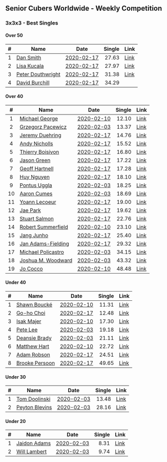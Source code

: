 ## Senior Cubers Worldwide - Weekly Competition
### 3x3x3 - Best Singles

#### Over 50

| # | Name | Date | Single | Link |
| :--: | -- | :--: | --: | -- |
| 1 |[Dan Smith](../persons/dan_smith.md) |[2020-02-17](2020-02-17.md) |27.63 | [Link](https://www.facebook.com/events/616423959107229/permalink/618093752273583/) |
| 2 |[Lisa Kucala](../persons/lisa_kucala.md) |[2020-02-17](2020-02-17.md) |27.97 | [Link](https://www.facebook.com/events/616423959107229/permalink/617792025637089/) |
| 3 |[Peter Douthwright](../persons/peter_douthwright.md) |[2020-02-17](2020-02-17.md) |31.38 | [Link](https://www.facebook.com/groups/1604105099735401/permalink/2143098975836008/) |
| 4 |[David Burchill](../persons/david_burchill.md) |[2020-02-17](2020-02-17.md) |34.29 | |

#### Over 40

| # | Name | Date | Single | Link |
| :--: | -- | :--: | --: | -- |
| 1 |[Michael George](../persons/michael_george.md) |[2020-02-10](2020-02-10.md) |12.10 | [Link](https://www.facebook.com/michael.george.545/videos/10212925298047536/) |
| 2 |[Grzegorz Pacewicz](../persons/grzegorz_pacewicz.md) |[2020-02-03](2020-02-03.md) |13.37 | [Link](https://www.facebook.com/grzegorz.pacewicz/videos/2843577535688602/) |
| 3 |[Jeremy Duehring](../persons/jeremy_duehring.md) |[2020-02-17](2020-02-17.md) |14.76 | [Link](https://www.facebook.com/events/616423959107229/permalink/618639688885656/) |
| 4 |[Andy Nicholls](../persons/andy_nicholls.md) |[2020-02-17](2020-02-17.md) |15.52 | [Link](https://www.facebook.com/events/616423959107229/permalink/617120695704222/) |
| 5 |[Thierry Boisivon](../persons/thierry_boisivon.md) |[2020-02-17](2020-02-17.md) |16.80 | [Link](https://www.facebook.com/events/616423959107229/permalink/621136361969322/) |
| 6 |[Jason Green](../persons/jason_green.md) |[2020-02-17](2020-02-17.md) |17.22 | [Link](https://www.facebook.com/events/616423959107229/permalink/621424961940462/) |
| 7 |[Geoff Hartnell](../persons/geoff_hartnell.md) |[2020-02-17](2020-02-17.md) |17.28 | [Link](https://www.facebook.com/events/616423959107229/permalink/620592918690333/) |
| 8 |[Huy Nguyen](../persons/huy_nguyen.md) |[2020-02-17](2020-02-17.md) |18.10 | [Link](https://www.facebook.com/events/616423959107229/permalink/617548025661489/) |
| 9 |[Pontus Uggla](../persons/pontus_uggla.md) |[2020-02-03](2020-02-03.md) |18.25 | [Link](https://www.facebook.com/pontusuggla/videos/10156642116836576/) |
| 10 |[Aaron Cumes](../persons/aaron_cumes.md) |[2020-02-03](2020-02-03.md) |18.69 | [Link](https://www.facebook.com/roncumez/videos/10157973003656399/) |
| 11 |[Yoann Lecoeur](../persons/yoann_lecoeur.md) |[2020-02-17](2020-02-17.md) |19.00 | [Link](https://www.facebook.com/events/616423959107229/permalink/616850075731284/) |
| 12 |[Jae Park](../persons/jae_park.md) |[2020-02-17](2020-02-17.md) |19.62 | [Link](https://www.facebook.com/events/616423959107229/permalink/616661212416837/) |
| 13 |[Stuart Salmon](../persons/stuart_salmon.md) |[2020-02-17](2020-02-17.md) |22.76 | [Link](https://www.facebook.com/events/616423959107229/permalink/621286958620929/) |
| 14 |[Robert Summerfield](../persons/robert_summerfield.md) |[2020-02-10](2020-02-10.md) |23.10 | [Link](https://www.facebook.com/rob.summerfield.33/videos/10157696250581071/) |
| 15 |[Jang Junho](../persons/jang_junho.md) |[2020-02-17](2020-02-17.md) |25.40 | [Link](https://www.facebook.com/events/616423959107229/permalink/618758058873819/) |
| 16 |[Jan Adams-Fielding](../persons/jan_adams-fielding.md) |[2020-02-17](2020-02-17.md) |29.32 | [Link](https://www.facebook.com/events/616423959107229/permalink/620581805358111/) |
| 17 |[Michael Policastro](../persons/michael_policastro.md) |[2020-02-03](2020-02-03.md) |34.15 | [Link](https://www.facebook.com/100008831955388/videos/2261201300850913/) |
| 18 |[Joshua M. Woodward](../persons/joshua_m._woodward.md) |[2020-02-03](2020-02-03.md) |43.32 | [Link](https://www.facebook.com/joshua.m.woodward.9/videos/10157583486955342/) |
| 19 |[Jo Cocco](../persons/jo_cocco.md) |[2020-02-10](2020-02-10.md) |48.48 | [Link](https://www.facebook.com/JoCocco/videos/10156810258257109/) |

#### Under 40

| # | Name | Date | Single | Link |
| :--: | -- | :--: | --: | -- |
| 1 |[Shawn Boucké](../persons/shawn_boucke.md) |[2020-02-10](2020-02-10.md) |11.31 | [Link](https://www.facebook.com/ShawnBoucke/videos/3054435071234922/) |
| 2 |[Go-ho Choi](../persons/go-ho_choi.md) |[2020-02-17](2020-02-17.md) |12.48 | [Link](https://www.facebook.com/events/616423959107229/permalink/617133012369657/) |
| 3 |[Isak Majer](../persons/isak_majer.md) |[2020-02-10](2020-02-10.md) |17.30 | [Link](https://www.facebook.com/groups/1604105099735401/permalink/2137726009706638/) |
| 4 |[Pete Lee](../persons/pete_lee.md) |[2020-02-03](2020-02-03.md) |19.18 | [Link](https://www.facebook.com/pete.lee.9003/videos/2491606100949864/) |
| 5 |[Deansie Brady](../persons/deansie_brady.md) |[2020-02-03](2020-02-03.md) |21.11 | [Link](https://www.facebook.com/Magnacube.askme/videos/1047021635647834/) |
| 6 |[Matthew Hart](../persons/matthew_hart.md) |[2020-02-10](2020-02-10.md) |22.72 | [Link](https://www.facebook.com/bazosoft/videos/10221648844229649/) |
| 7 |[Adam Robson](../persons/adam_robson.md) |[2020-02-17](2020-02-17.md) |24.51 | [Link](https://www.facebook.com/events/616423959107229/permalink/617588112324147/) |
| 8 |[Brooke Persoon](../persons/brooke_persoon.md) |[2020-02-17](2020-02-17.md) |49.65 | [Link](https://www.facebook.com/events/616423959107229/permalink/621392298610395/) |

#### Under 30

| # | Name | Date | Single | Link |
| :--: | -- | :--: | --: | -- |
| 1 |[Tom Doolinski](../persons/tom_doolinski.md) |[2020-02-03](2020-02-03.md) |13.48 | [Link](https://www.facebook.com/tom.dooley.35175/videos/1479385075550710/) |
| 2 |[Peyton Blevins](../persons/peyton_blevins.md) |[2020-02-03](2020-02-03.md) |28.16 | [Link](https://www.facebook.com/TheNewProcess/videos/3093917170665620/) |

#### Under 20

| # | Name | Date | Single | Link |
| :--: | -- | :--: | --: | -- |
| 1 |[Jaidon Adams](../persons/jaidon_adams.md) |[2020-02-03](2020-02-03.md) |8.31 | [Link](https://www.facebook.com/jaidon.adams.1/videos/2562434104083122/) |
| 2 |[Will Lambert](../persons/will_lambert.md) |[2020-02-03](2020-02-03.md) |9.74 | [Link](https://www.facebook.com/Willislwynlambert/videos/10221470476215884/) |

